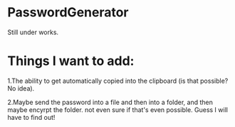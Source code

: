 # PasswordGenerator
 Still under works.

# Things I want to add:
  1.The ability to get automatically copied into the clipboard (is that possible? No idea).
  
  2.Maybe send the password into a file and then into a folder, and then maybe encyrpt the folder.
  not even sure if that's even possible. Guess I will have to find out!
